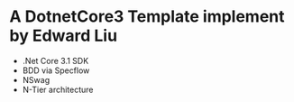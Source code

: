 # A DotnetCore3 Template implement by Edward Liu
* .Net Core 3.1 SDK
* BDD via Specflow
* NSwag
* N-Tier architecture 
